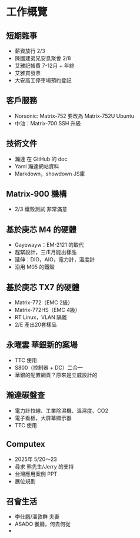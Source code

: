 # 工作概覽

## 短期雜事
- 薪資放行 2/3
- 陳國建弟兄安息聚會 2/8
- 艾雅記帳費 7-12月 + 年終
- 艾雅買發票
- 大安高工停車場預約登記

## 客戶服務
- Norsonic: Matrix-752 要改為 Matrix-752U Ubuntu
- 中油：Matrix-700 SSH 升級

##  技術文件
- 瀚達 在 GitHub 的 doc
- Yaml 瀚達網站資料
- Markdown，showdown JS庫

## Matrix-900 機構
- 2/3 鐵殼測試 非常滿意

## 基於庚芯 M4 的硬體
- Gayewayw：EM-2121 的取代
- 趕緊設計，三/E月能出樣品
- 延伸：DIO，AIO，電力計，溫度計
- 沿用 M05 的鐵殼

## 基於庚芯 TX7 的硬體
- Matrix-772（EMC 2級）
- Matrix-772HS（EMC 4級）
- RT Linux，VLAN 隔離
- 2/E 產出20套樣品

## 永曜雲 華銀新的案場
- TTC 使用
- S800（控制器 + DC）二合一
- 華銀的配置網頁？原來是立威設計的

## 瀚達碳盤查
- 電力計拉線、工業除濕機、溫濕度、CO2
- 電子看板，大屏幕顯示器
- TTC 使用

## Computex
- 2025年 5/20～23
- 尋求 熊先生/Jerry 的支持
- 台灣應用案例 PPT
- 展位規劃

## 召會生活
- 李仕鵬/潘敦群 夫妻
- ASADO 餐廳，何去何從
- 